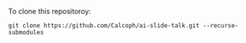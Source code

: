 To clone this repositoroy:
```
git clone https://github.com/Calcoph/ai-slide-talk.git --recurse-submodules
```